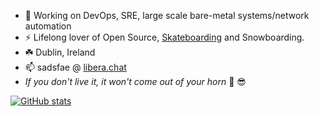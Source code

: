 - 🔭 Working on DevOps, SRE, large scale bare-metal systems/network automation
- ⚡ Lifelong lover of Open Source, [Skateboarding](https://youtu.be/YIZZgR1ZMPI?t=13) and Snowboarding.
- ☘️ Dublin, Ireland
- 📫 sadsfae @ [libera.chat](https://web.libera.chat/)
- _If you don't live it, it won't come out of your horn_  🎷 😎

[![GitHub stats](https://github-readme-stats.vercel.app/api?username=sadsfae&show_icons=true&theme=dark&custom_title=Github)](https://github.com/anuraghazra/github-readme-stats)
